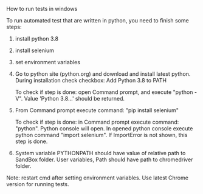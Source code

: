 How to run tests in windows

To run automated test that are written in python, you need to finish some steps:
 1. install python 3.8
 2. install selenium
 3. set environment variables
 
 1. Go to python site (python.org) and download and install latest python.
    During installation check checkbox: Add Python 3.8 to PATH
    
    To check if step is done: open Command prompt, and execute "python -V". 
    Value 'Python 3.8...' should be returned.
    
 2. From Command prompt execute command: "pip install selenium"
 
    To check if step is done: in Command prompt execute command: "python". Python console
    will open. In opened python console execute python command "import selenium".
    If ImportError is not shown, this step is done.
    
 3. System variable PYTHONPATH should have value of relative path to SandBox folder.
    User variables, Path should have path to chromedriver folder. 
    
Note: restart cmd after setting environment variables. Use latest Chrome version for running tests.
    
    
   
 